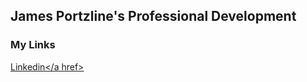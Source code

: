## James Portzline's Professional Development

### My Links

<a href="https://www.linkedin.com/in/jamesportzline"/>Linkedin</a href>
         
